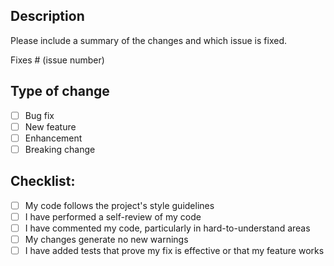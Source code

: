 ## Description
Please include a summary of the changes and which issue is fixed.

Fixes # (issue number)

## Type of change
- [ ] Bug fix
- [ ] New feature
- [ ] Enhancement
- [ ] Breaking change

## Checklist:
- [ ] My code follows the project's style guidelines
- [ ] I have performed a self-review of my code
- [ ] I have commented my code, particularly in hard-to-understand areas
- [ ] My changes generate no new warnings
- [ ] I have added tests that prove my fix is effective or that my feature works